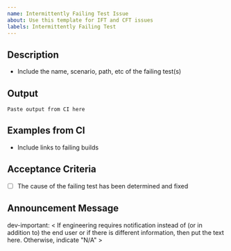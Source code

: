 ```yaml
---
name: Intermittently Failing Test Issue
about: Use this template for IFT and CFT issues
labels: Intermittently Failing Test
---
```


## Description
- Include the name, scenario, path, etc of the failing test(s)

## Output
```
Paste output from CI here
```

## Examples from CI
* Include links to failing builds

## Acceptance Criteria
- [ ] The cause of the failing test has been determined and fixed

## Announcement Message
dev-important: < If engineering requires notification instead of (or in addition to) the end user or if there is different information, then put the text here. Otherwise, indicate "N/A" >

